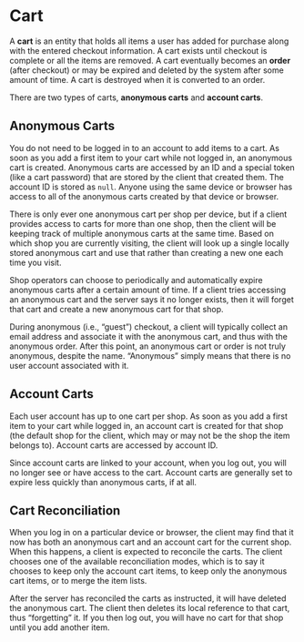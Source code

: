 # Cart
 
A **cart** is an entity that holds all items a user has added for purchase along with the entered checkout information. A cart exists until checkout is complete or all the items are removed. A cart eventually becomes an **order** (after checkout) or may be expired and deleted by the system after some amount of time. A cart is destroyed when it is converted to an order.
 
There are two types of carts, **anonymous carts** and **account carts**.
 
## Anonymous Carts
 
You do not need to be logged in to an account to add items to a cart. As soon as you add a first item to your cart while not logged in, an anonymous cart is created. Anonymous carts are accessed by an ID and a special token (like a cart password) that are stored by the client that created them. The account ID is stored as ```null```. Anyone using the same device or browser has access to all of the anonymous carts created by that device or browser.
 
There is only ever one anonymous cart per shop per device, but if a client provides access to carts for more than one shop, then the client will be keeping track of multiple anonymous carts at the same time. Based on which shop you are currently visiting, the client will look up a single locally stored anonymous cart and use that rather than creating a new one each time you visit.
 
Shop operators can choose to periodically and automatically expire anonymous carts after a certain amount of time. If a client tries accessing an anonymous cart and the server says it no longer exists, then it will forget that cart and create a new anonymous cart for that shop.
 
During anonymous (i.e., “guest”) checkout, a client will typically collect an email address and associate it with the anonymous cart, and thus with the anonymous order. After this point, an anonymous cart or order is not truly anonymous, despite the name. “Anonymous” simply means that there is no user account associated with it.
 
## Account Carts
 
Each user account has up to one cart per shop. As soon as you add a first item to your cart while logged in, an account cart is created for that shop (the default shop for the client, which may or may not be the shop the item belongs to). Account carts are accessed by account ID.
 
Since account carts are linked to your account, when you log out, you will no longer see or have access to the cart. Account carts are generally set to expire less quickly than anonymous carts, if at all.
 
## Cart Reconciliation
 
When you log in on a particular device or browser, the client may find that it now has both an anonymous cart and an account cart for the current shop. When this happens, a client is expected to reconcile the carts. The client chooses one of the available reconciliation modes, which is to say it chooses to keep only the account cart items, to keep only the anonymous cart items, or to merge the item lists.
 
After the server has reconciled the carts as instructed, it will have deleted the anonymous cart. The client then deletes its local reference to that cart, thus “forgetting” it. If you then log out, you will have no cart for that shop until you add another item.
